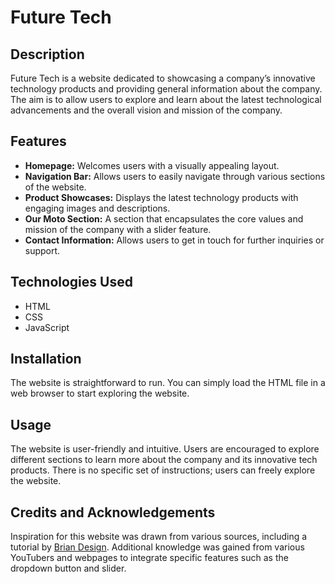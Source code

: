# Future Tech

## Description
Future Tech is a website dedicated to showcasing a company’s innovative technology products and providing general information about the company. The aim is to allow users to explore and learn about the latest technological advancements and the overall vision and mission of the company.

## Features
- **Homepage:** Welcomes users with a visually appealing layout.
- **Navigation Bar:** Allows users to easily navigate through various sections of the website.
- **Product Showcases:** Displays the latest technology products with engaging images and descriptions.
- **Our Moto Section:** A section that encapsulates the core values and mission of the company with a slider feature.
- **Contact Information:** Allows users to get in touch for further inquiries or support.

## Technologies Used
- HTML
- CSS
- JavaScript

## Installation
The website is straightforward to run. You can simply load the HTML file in a web browser to start exploring the website.

## Usage
The website is user-friendly and intuitive. Users are encouraged to explore different sections to learn more about the company and its innovative tech products. There is no specific set of instructions; users can freely explore the website.

## Credits and Acknowledgements
Inspiration for this website was drawn from various sources, including a tutorial by [Brian Design](https://www.youtube.com/watch?v=FazgJVnrVuI&ab_channel=BrianDesign). Additional knowledge was gained from various YouTubers and webpages to integrate specific features such as the dropdown button and slider.

